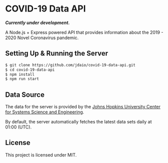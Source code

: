# COVID-19 Data API

***Currently under development.***

A Node.js + Express powered API that provides information about the 2019 - 2020 Novel Coronavirus pandemic.

## Setting Up & Running the Server

```sh
$ git clone https://github.com/jdaio/covid-19-data-api.git
$ cd covid-19-data-api
$ npm install
$ npm run start
```

## Data Source

The data for the server is provided by the [Johns Hopkins University Center for Systems Science and Engineering](https://github.com/CSSEGISandData/COVID-19).

By default, the server automatically fetches the latest data sets daily at 01:00 (UTC).

## License

This project is licensed under MIT.

